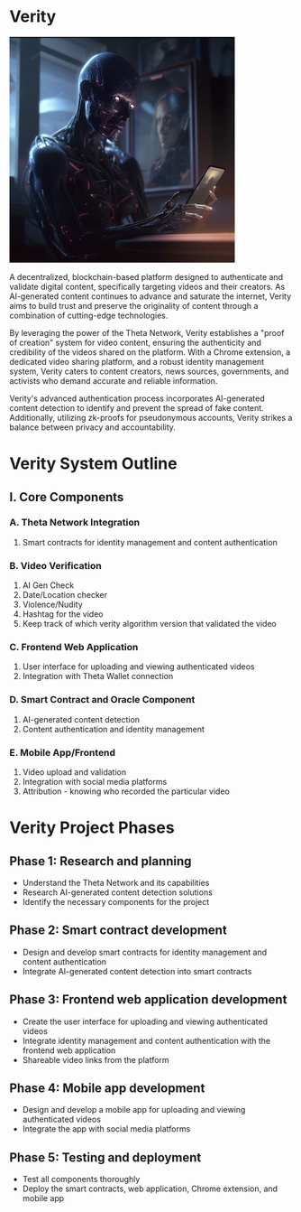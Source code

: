 # Verity
<img src="ai_on_phone.png" alt="My Image Description" width="400" height="400">

A decentralized, blockchain-based platform designed to authenticate and validate digital content, specifically targeting videos and their creators. As AI-generated content continues to advance and saturate the internet, Verity aims to build trust and preserve the originality of content through a combination of cutting-edge technologies.

By leveraging the power of the Theta Network, Verity establishes a "proof of creation" system for video content, ensuring the authenticity and credibility of the videos shared on the platform. With a Chrome extension, a dedicated video sharing platform, and a robust identity management system, Verity caters to content creators, news sources, governments, and activists who demand accurate and reliable information.

Verity's advanced authentication process incorporates AI-generated content detection to identify and prevent the spread of fake content. Additionally, utilizing zk-proofs for pseudonymous accounts, Verity strikes a balance between privacy and accountability.

# Verity System Outline

## I. Core Components
### A. Theta Network Integration
   1. Smart contracts for identity management and content authentication

### B. Video Verification
   1. AI Gen Check
   2. Date/Location checker
   3. Violence/Nudity 
   4. Hashtag for the video
   5. Keep track of which verity algorithm version that validated the video

### C. Frontend Web Application
   1. User interface for uploading and viewing authenticated videos
   2. Integration with Theta Wallet connection
   
### D. Smart Contract and Oracle Component
   1. AI-generated content detection
   2. Content authentication and identity management

### E. Mobile App/Frontend
   1. Video upload and validation
   2. Integration with social media platforms
   3. Attribution - knowing who recorded the particular video
   
# Verity Project Phases

## Phase 1: Research and planning
- Understand the Theta Network and its capabilities
- Research AI-generated content detection solutions
- Identify the necessary components for the project

## Phase 2: Smart contract development
- Design and develop smart contracts for identity management and content authentication
- Integrate AI-generated content detection into smart contracts

## Phase 3: Frontend web application development
- Create the user interface for uploading and viewing authenticated videos
- Integrate identity management and content authentication with the frontend web application
- Shareable video links from the platform

## Phase 4: Mobile app development
- Design and develop a mobile app for uploading and viewing authenticated videos
- Integrate the app with social media platforms

## Phase 5: Testing and deployment
- Test all components thoroughly
- Deploy the smart contracts, web application, Chrome extension, and mobile app



